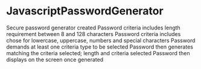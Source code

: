 # JavascriptPasswordGenerator
Secure password generator created
Password criteria includes length requirement between 8 and 128 characters
Password criteria includes chose for lowercase, uppercase, numbers and special characters
Password demands at least one criteria type to be selected
Password then generates matching the criteria selected; length and criteria selected
Password then displays on the screen once generated
